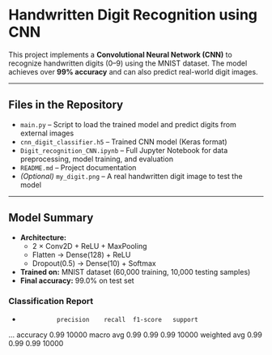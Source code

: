 # Handwritten Digit Recognition using CNN

This project implements a **Convolutional Neural Network (CNN)** to recognize handwritten digits (0–9) using the MNIST dataset. The model achieves over **99% accuracy** and can also predict real-world digit images.

---

## Files in the Repository

- `main.py` – Script to load the trained model and predict digits from external images
- `cnn_digit_classifier.h5` – Trained CNN model (Keras format)
- `Digit_recognition_CNN.ipynb` – Full Jupyter Notebook for data preprocessing, model training, and evaluation
- `README.md` – Project documentation
- *(Optional)* `my_digit.png` – A real handwritten digit image to test the model

---

## Model Summary

- **Architecture:**  
  - 2 × Conv2D + ReLU + MaxPooling
  - Flatten → Dense(128) + ReLU
  - Dropout(0.5) → Dense(10) + Softmax
- **Trained on:** MNIST dataset (60,000 training, 10,000 testing samples)
- **Final accuracy:** 99.0% on test set

### Classification Report
 -               precision    recall  f1-score   support
...
accuracy                           0.99     10000
macro avg       0.99      0.99      0.99     10000
weighted avg    0.99      0.99      0.99     10000

